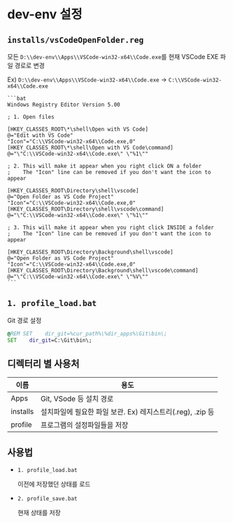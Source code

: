 # dev-env 설정

## `installs/vsCodeOpenFolder.reg`

모든 `D:\\dev-env\\Apps\\VSCode-win32-x64\\Code.exe`를 현재 VSCode EXE 파일 경로로 변경

Ex) `D:\\dev-env\\Apps\\VSCode-win32-x64\\Code.exe` → `C:\\VSCode-win32-x64\\Code.exe`

    ```bat
    Windows Registry Editor Version 5.00

    ; 1. Open files

    [HKEY_CLASSES_ROOT\*\shell\Open with VS Code]
    @="Edit with VS Code"
    "Icon"="C:\\VSCode-win32-x64\\Code.exe,0"
    [HKEY_CLASSES_ROOT\*\shell\Open with VS Code\command]
    @="\"C:\\VSCode-win32-x64\\Code.exe\" \"%1\""

    ; 2. This will make it appear when you right click ON a folder
    ;    The "Icon" line can be removed if you don't want the icon to appear

    [HKEY_CLASSES_ROOT\Directory\shell\vscode]
    @="Open Folder as VS Code Project"
    "Icon"="C:\\VSCode-win32-x64\\Code.exe,0"
    [HKEY_CLASSES_ROOT\Directory\shell\vscode\command]
    @="\"C:\\VSCode-win32-x64\\Code.exe\" \"%1\""

    ; 3. This will make it appear when you right click INSIDE a folder
    ;    The "Icon" line can be removed if you don't want the icon to appear

    [HKEY_CLASSES_ROOT\Directory\Background\shell\vscode]
    @="Open Folder as VS Code Project"
    "Icon"="C:\\VSCode-win32-x64\\Code.exe,0"
    [HKEY_CLASSES_ROOT\Directory\Background\shell\vscode\command]
    @="\"C:\\VSCode-win32-x64\\Code.exe\" \"%V\""
    ```

## `1. profile_load.bat`

Git 경로 설정

```bat
@REM SET    dir_git=%cur_path%\%dir_apps%\Git\bin\;
SET    dir_git=C:\Git\bin\;
```

## 디렉터리 별 사용처

| 이름     | 용도                                                       |
| -------- | ---------------------------------------------------------- |
| Apps     | Git, VSode 등 설치 경로                                    |
| installs | 설치파일에 필요한 파일 보관. Ex) 레지스트리(.reg), .zip 등 |
| profile  | 프로그램의 설정파일들을 저장                               |

## 사용법

- `1. profile_load.bat`

  이전에 저장했던 상태를 로드

- `2. profile_save.bat`

  현재 상태를 저장
